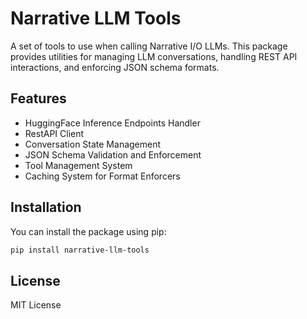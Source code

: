 # Narrative LLM Tools

A set of tools to use when calling Narrative I/O LLMs. This package provides utilities for managing LLM conversations, handling REST API interactions, and enforcing JSON schema formats.

## Features

- HuggingFace Inference Endpoints Handler
- RestAPI Client
- Conversation State Management
- JSON Schema Validation and Enforcement
- Tool Management System
- Caching System for Format Enforcers

## Installation

You can install the package using pip:

```bash
pip install narrative-llm-tools
```

## License

MIT License
